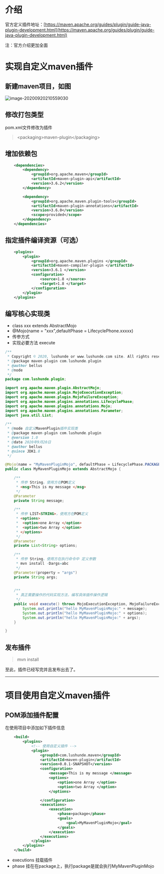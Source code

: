 # 介绍

官方定义插件地址：[https://maven.apache.org/guides/plugin/guide-java-plugin-development.html](https://maven.apache.org/guides/plugin/guide-java-plugin-development.html)

注：官方介绍更加全面

# 实现自定义maven插件

## 新建maven项目，如图

![image-20200920210559030](image-20200920210559030.png)

## 修改打包类型

pom.xml文件修改为插件

> \<packaging\>maven-plugin\</packaging\>

## 增加依赖包

```xml
	<dependencies>
		<dependency>
			<groupId>org.apache.maven</groupId>
			<artifactId>maven-plugin-api</artifactId>
			<version>3.6.2</version>
		</dependency>

		<dependency>
			<groupId>org.apache.maven.plugin-tools</groupId>
			<artifactId>maven-plugin-annotations</artifactId>
			<version>3.6.0</version>
			<scope>provided</scope>
		</dependency>
	</dependencies>
```

## 指定插件编译资源（可选）

```xml
    <plugins>
        <plugin>
            <groupId>org.apache.maven.plugins </groupId>
            <artifactId>maven-compiler-plugin </artifactId>
            <version>3.6.1 </version>
            <configuration>
                <source>1.8 </source>
                <target>1.8 </target>
            </configuration>
        </plugin>
    </plugins>
```



## 编写核心实现类

- class xxx extends AbstractMojo
- @Mojo(name = "xxx",defaultPhase = LifecyclePhone.xxxxx)
- 传参方式
- 实现必要方法 execute

```java
/**
 * Copyright © 2020, lushunde or www.lushunde.com site. All rights reserved.
 * @package maven-plugin com.lushunde.plugin 
 * @author bellus
 * @node 
 */
package com.lushunde.plugin;

import org.apache.maven.plugin.AbstractMojo;
import org.apache.maven.plugin.MojoExecutionException;
import org.apache.maven.plugin.MojoFailureException;
import org.apache.maven.plugins.annotations.LifecyclePhase;
import org.apache.maven.plugins.annotations.Mojo;
import org.apache.maven.plugins.annotations.Parameter;
import java.util.List;

/**
 * @node 自定义MavenPlugin插件实现类
 * @package maven-plugin com.lushunde.plugin
 * @version 1.0
 * @date 2020年9月20日
 * @author bellus
 * @since JDK1.8
 */

@Mojo(name = "MyMavenPluginMojo", defaultPhase = LifecyclePhase.PACKAGE)
public class MyMavenPluginMojo extends AbstractMojo {

	/**
	 * 传参 String，使用方在POM定义
	 * <msg>This is my message </msg>
	 */
	@Parameter
	private String message;

	/**
	 * 传参 LIST<STRING>，使用方在POM定义
	 * <options>
	 * 	<option>one Array </option>
	 * 	<option>two Array </option>
	 * </options>
	 */
	@Parameter
	private List<String> options;

	/**
	 * 传参 String，使用方在执行命令中 定义参数
	 * mvn install -Dargs=abc
	 */
	@Parameter(property = "args")
	private String args;

	
	/**
	 * 真正需要操作的代码实现方法，编写具体插件操作逻辑
	 */
	public void execute() throws MojoExecutionException, MojoFailureException {
		System.out.println("hello MyMavenPluginMojo:" + message);
		System.out.println("hello MyMavenPluginMojo:" + options);
		System.out.println("hello MyMavenPluginMojo:" + args);
	}

}

```

## 发布插件

> mvn install  

至此，插件已经写完并且发布出去了。

----------



# 项目使用自定义maven插件

## POM添加插件配置

在使用项目中添加如下插件信息

```xml
	<build>
		<plugins>
			<!-- 使用自定义插件 -->
			<plugin>
				<groupId>com.lushunde.maven</groupId>
				<artifactId>maven-plugin</artifactId>
				<version>0.0.1-SNAPSHOT</version>
				<configuration>
					<message>This is my message </message>
					<options>
						<option>one Array </option>
						<option>two Array </option>
					</options>

				</configuration>
				<executions>
					<execution>
						<phase>package</phase>
						<goals>
							<goal>MyMavenPluginMojo</goal>
						</goals>
					</execution>
				</executions>
			</plugin>
		</plugins>
	</build>
```

- executions 挂载插件
- phase 挂在在package上，执行package是就会执行<goal>MyMavenPluginMojo</goal>
